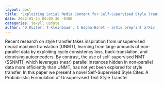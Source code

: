 ```yaml
--- 
layout: post 
title: "Exploiting Social Media Content for Self-Supervised Style Transfer" 
date: 2022-05-24 00:00:36 -0400 
categories: jekyll update 
author: "D Ruiter, T Kleinbauer, C Espaa-Bonet - arXiv preprint arXiv , 2022" 
--- 
```

Recent research on style transfer takes inspiration from unsupervised neural machine translation (UNMT), learning from large amounts of non-parallel data by exploiting cycle consistency loss, back-translation, and denoising autoencoders. By contrast, the use of self-supervised NMT (SSNMT), which leverages (near) parallel instances hidden in non-parallel data more efficiently than UNMT, has not yet been explored for style transfer. In this paper we present a novel Self-Supervised Style Cites: A Probabilistic Formulation of Unsupervised Text Style Transfer